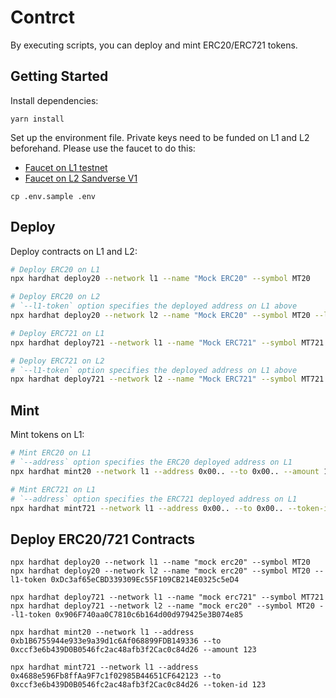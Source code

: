# Contrct
By executing scripts, you can deploy and mint ERC20/ERC721 tokens.

## Getting Started
Install dependencies:
```console
yarn install
```
Set up the environment file. Private keys need to be funded on L1 and L2 beforehand. Please use the faucet to do this:
- [Faucet on L1 testnet](https://faucet.testnet.oasys.games/)
- [Faucet on L2 Sandverse V1](TODO)
```console
cp .env.sample .env
```

## Deploy
Deploy contracts on L1 and L2:
```sh
# Deploy ERC20 on L1
npx hardhat deploy20 --network l1 --name "Mock ERC20" --symbol MT20

# Deploy ERC20 on L2
# `--l1-token` option specifies the deployed address on L1 above
npx hardhat deploy20 --network l2 --name "Mock ERC20" --symbol MT20 --l1-token 0x00..

# Deploy ERC721 on L1
npx hardhat deploy721 --network l1 --name "Mock ERC721" --symbol MT721

# Deploy ERC721 on L2
# `--l1-token` option specifies the deployed address on L1 above
npx hardhat deploy721 --network l2 --name "Mock ERC721" --symbol MT721 --l1-token 0x00..

```

## Mint
Mint tokens on L1:
```sh
# Mint ERC20 on L1
# `--address` option specifies the ERC20 deployed address on L1
npx hardhat mint20 --network l1 --address 0x00.. --to 0x00.. --amount 123

# Mint ERC721 on L1
# `--address` option specifies the ERC721 deployed address on L1
npx hardhat mint721 --network l1 --address 0x00.. --to 0x00.. --token-id 123

```


## Deploy ERC20/721 Contracts
```console
npx hardhat deploy20 --network l1 --name "mock erc20" --symbol MT20
npx hardhat deploy20 --network l2 --name "mock erc20" --symbol MT20 --l1-token 0xDc3af65eCBD339309Ec55F109CB214E0325c5eD4

npx hardhat deploy721 --network l1 --name "mock erc721" --symbol MT721
npx hardhat deploy721 --network l2 --name "mock erc20" --symbol MT20 --l1-token 0x906F740aa0C7810c6b164d00d979425e3B074e85

npx hardhat mint20 --network l1 --address 0xb1B6755944e933e9a39d1c6Af068899FDB149336 --to 0xccf3e6b439D0B0546fc2ac48afb3f2Cac0c84d26 --amount 123

npx hardhat mint721 --network l1 --address 0x4688e596Fb8ffAa9F7c1f02985B44651CF642123 --to 0xccf3e6b439D0B0546fc2ac48afb3f2Cac0c84d26 --token-id 123
```